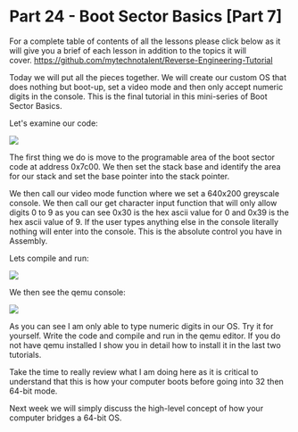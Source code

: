 # Part 24 - Boot Sector Basics \[Part 7\]

For a complete table of contents of all the lessons please click below as it will give you a brief of each lesson in addition to the topics it will cover.&nbsp;https://github.com/mytechnotalent/Reverse-Engineering-Tutorial

Today we will put all the pieces together. We will create our custom OS that does nothing but boot-up, set a video mode and then only accept numeric digits in the console. This is the final tutorial in this mini-series of Boot Sector Basics.

Let's examine our code:

<div class="slate-resizable-image-embed slate-image-embed__resize-full-width"><img src="https://media-exp1.licdn.com/dms/image/C4E12AQF4cbqqrjfdOQ/article-inline_image-shrink_1000_1488/0/1549024795636?e=1614211200&amp;v=beta&amp;t=1RPNBIaYdY95E0Coc7eLeWltLMwnsK1GgsGZ7cDK9QI"/></div>

The first thing we do is move to the programable area of the boot sector code at address 0x7c00. We then set the stack base and identify the area for our stack and set the base pointer into the stack pointer.

We then call our video mode function where we set a 640x200 greyscale console. We then call our get character input function that will only allow digits 0 to 9 as you can see 0x30 is the hex ascii value for 0 and 0x39 is the hex ascii value of 9. If the user types anything else in the console literally nothing will enter into the console. This is the absolute control you have in Assembly.

Lets compile and run:

<div class="slate-resizable-image-embed slate-image-embed__resize-middle"><img src="https://media-exp1.licdn.com/dms/image/C4E12AQHYZz4oqEoL2w/article-inline_image-shrink_1000_1488/0/1549025055903?e=1614211200&amp;v=beta&amp;t=0hVlUbk6qfvQl9InFORsB19BqrnDAGuowzworxuTOBY"/></div>

We then see the qemu console:

<div class="slate-resizable-image-embed slate-image-embed__resize-full-width"><img src="https://media-exp1.licdn.com/dms/image/C4E12AQHKKY521PvTTg/article-inline_image-shrink_1000_1488/0/1549025085922?e=1614211200&amp;v=beta&amp;t=Dj2jd17BU4JdyiUqeFh1NuBSVZgVu6l8H-Bgf4d_2p0"/></div>

As you can see I am only able to type numeric digits in our OS. Try it for yourself. Write the code and compile and run in the qemu editor. If you do not have qemu installed I show you in detail how to install it in the last two tutorials.

Take the time to really review what I am doing here as it is critical to understand that this is how your computer boots before going into 32 then 64-bit mode.

Next week we will simply discuss the high-level concept of how your computer bridges a 64-bit OS.